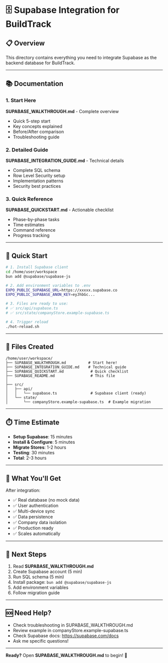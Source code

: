 # 🗄️ Supabase Integration for BuildTrack

## 📋 Overview

This directory contains everything you need to integrate Supabase as the backend database for BuildTrack.

---

## 📚 Documentation

### 1. Start Here
**SUPABASE_WALKTHROUGH.md** - Complete overview
- Quick 5-step start
- Key concepts explained
- Before/After comparison
- Troubleshooting guide

### 2. Detailed Guide  
**SUPABASE_INTEGRATION_GUIDE.md** - Technical details
- Complete SQL schema
- Row Level Security setup
- Implementation patterns
- Security best practices

### 3. Quick Reference
**SUPABASE_QUICKSTART.md** - Actionable checklist
- Phase-by-phase tasks
- Time estimates
- Command reference
- Progress tracking

---

## 🚀 Quick Start

```bash
# 1. Install Supabase client
cd /home/user/workspace
bun add @supabase/supabase-js

# 2. Add environment variables to .env
EXPO_PUBLIC_SUPABASE_URL=https://xxxxx.supabase.co
EXPO_PUBLIC_SUPABASE_ANON_KEY=eyJhbGc...

# 3. Files are ready to use:
# ✅ src/api/supabase.ts
# ✅ src/state/companyStore.example-supabase.ts

# 4. Trigger reload
./hot-reload.sh
```

---

## 📁 Files Created

```
/home/user/workspace/
├── SUPABASE_WALKTHROUGH.md          # Start here!
├── SUPABASE_INTEGRATION_GUIDE.md    # Technical guide
├── SUPABASE_QUICKSTART.md            # Quick checklist
├── SUPABASE_README.md                # This file
│
├── src/
│   ├── api/
│   │   └── supabase.ts               # Supabase client (ready)
│   └── state/
│       └── companyStore.example-supabase.ts  # Example migration
```

---

## ⏱️ Time Estimate

- **Setup Supabase**: 15 minutes
- **Install & Configure**: 5 minutes  
- **Migrate Stores**: 1-2 hours
- **Testing**: 30 minutes
- **Total**: 2-3 hours

---

## 🎯 What You'll Get

After integration:
- ✅ Real database (no mock data)
- ✅ User authentication
- ✅ Multi-device sync
- ✅ Data persistence
- ✅ Company data isolation
- ✅ Production ready
- ✅ Scales automatically

---

## 📖 Next Steps

1. Read **SUPABASE_WALKTHROUGH.md**
2. Create Supabase account (5 min)
3. Run SQL schema (5 min)
4. Install package: `bun add @supabase/supabase-js`
5. Add environment variables
6. Follow migration guide

---

## 🆘 Need Help?

- Check troubleshooting in SUPABASE_WALKTHROUGH.md
- Review example in companyStore.example-supabase.ts
- Check Supabase docs: https://supabase.com/docs
- Ask me specific questions!

---

**Ready?** Open **SUPABASE_WALKTHROUGH.md** to begin! 🚀
